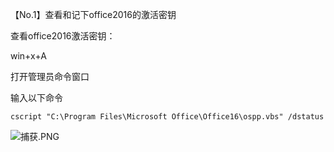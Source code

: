 【No.1】查看和记下office2016的激活密钥

查看office2016激活密钥：

win+x+A

打开管理员命令窗口

输入以下命令

```language
cscript "C:\Program Files\Microsoft Office\Office16\ospp.vbs" /dstatus
```
![捕获.PNG](0)